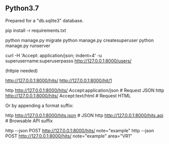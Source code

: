 Python3.7
---------
Prepared for a "db.sqlite3" database.

pip install -r requirements.txt

python manage.py migrate
python manage.py createsuperuser
python manage.py runserver

curl -H 'Accept: application/json; indent=4' -u superusername:superuserpasss http://127.0.0.1:8000/users/

(httpie needed)

http://127.0.0.1:8000/hits/
http://127.0.0.1:8000/hit/1

http http://127.0.0.1:8000/hits/ Accept:application/json  # Request JSON
http http://127.0.0.1:8000/hits/ Accept:text/html         # Request HTML

Or by appending a format suffix:

http http://127.0.0.1:8000/hits.json  # JSON
http http://127.0.0.1:8000/hits.api   # Browsable API suffix

http --json POST http://127.0.0.1:8000/hits/ note="example"
http --json POST http://127.0.0.1:8000/hits/ note="example" area="VR1"